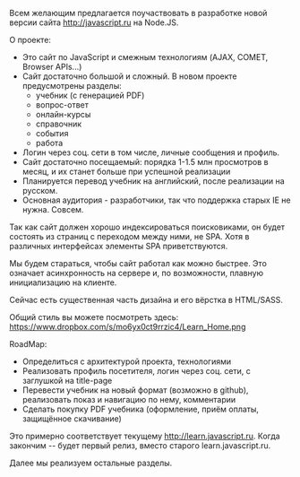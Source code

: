 Всем желающим предлагается поучаствовать в разработке новой версии сайта http://javascript.ru на Node.JS.

О проекте:

* Это сайт по JavaScript и смежным технологиям (AJAX, COMET, Browser APIs...)
* Сайт достаточно большой и сложный. В новом проекте предусмотрены разделы: 
    * учебник (с генерацией PDF)
    * вопрос-ответ
    * онлайн-курсы
    * справочник
    * события 
    * работа
* Логин через соц. сети в том числе, личные сообщения и профиль.
* Сайт достаточно посещаемый: порядка 1-1.5 млн просмотров в месяц, и их станет больше при успешной реализации
* Планируется перевод учебник на английский, после реализации на русском.
* Основная аудитория - разработчики, так что поддержка старых IE не нужна. Совсем.

Так как сайт должен хорошо индексироваться поисковиками, он будет состоять из страниц с переходом между ними, не SPA. Хотя в различных интерфейсах элементы SPA приветствуются.

Мы будем стараться, чтобы сайт работал как можно быстрее. Это означает асинхронность на сервере и, по возможности, плавную инициализацию на клиенте.

Сейчас есть существенная часть дизайна и его вёрстка в HTML/SASS.

Общий стиль вы можете посмотреть здесь: https://www.dropbox.com/s/mo6yx0ct9rrzic4/Learn_Home.png

RoadMap:

* Определиться с архитектурой проекта, технологиями
* Реализовать профиль посетителя, логин через соц. сети, с заглушкой на title-page
* Перевести учебник на новый формат (возможно в github), реализовать показ и навигацию по нему, комментарии
* Сделать покупку PDF учебника (оформление, приём оплаты, защищённое скачивание)

Это примерно соответствует текущему http://learn.javascript.ru. Когда закончим -- будет первый релиз, вместо старого learn.javascript.ru.

Далее мы реализуем остальные разделы.



